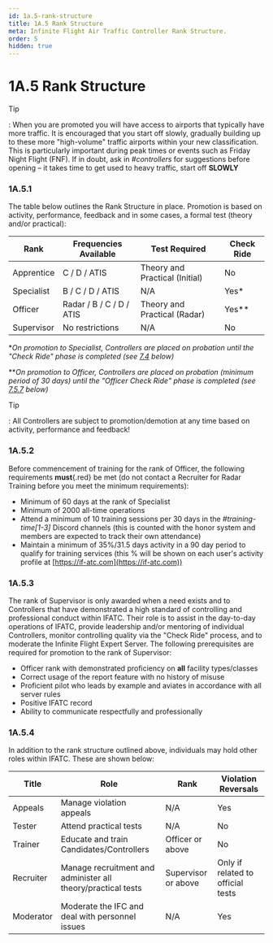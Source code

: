 ```yaml
---
id: 1a.5-rank-structure
title: 1A.5 Rank Structure
meta: Infinite Flight Air Traffic Controller Rank Structure.
order: 5
hidden: true
---
```


# 1A.5  Rank Structure

 

Tip

: When you are promoted you will have access to airports that typically have more traffic. It is encouraged that you start off slowly, gradually building up to these more "high-volume" traffic airports within your new classification. This is particularly important during peak times or events such as Friday Night Flight (FNF). If in doubt, ask in *#controllers* for suggestions before opening – it takes time to get used to heavy traffic, start off **SLOWLY**

 

### 1A.5.1    

The table below outlines the Rank Structure in place. Promotion is based on activity, performance, feedback and in some cases, a formal test (theory and/or practical):

 

| Rank       | Frequencies Available    | Test Required                  | Check Ride |
| ---------- | ------------------------ | ------------------------------ | ---------- |
| Apprentice | C / D / ATIS             | Theory and Practical (Initial) | No         |
| Specialist | B / C / D / ATIS         | N/A                            | Yes*       |
| Officer    | Radar / B / C / D / ATIS | Theory and Practical (Radar)   | Yes**      |
| Supervisor | No restrictions          | N/A                            | No         |

**On promotion to Specialist, Controllers are placed on probation until the "Check Ride" phase is completed (see [7.4](/guide/atc-manual/7.-recruitment-and-training/7.4-promotion-to-specialist-(check-ride)#7.4-promotion-to-specialist-(check-ride)) below)*

***On promotion to Officer, Controllers are placed on probation (minimum period of 30 days) until the "Officer Check Ride" phase is completed (see [7.5.7](/guide/atc-manual/7.-recruitment-and-training/7.5-radar-theory-and-practical-tests#7.5.7) below)*



Tip

: All Controllers are subject to promotion/demotion at any time based on activity, performance and feedback!



### 1A.5.2

Before commencement of training for the rank of Officer, the following requirements **must**{.red} be met (do not contact a Recruiter for Radar Training before you meet the minimum requirements):



- Minimum of 60 days at the rank of Specialist
- Minimum of 2000 all-time operations
- Attend a minimum of 10 training sessions per 30 days in the *#training-time[1-3]* Discord channels (this is counted with the honor system and members are expected to track their own attendance)
- Maintain a minimum of 35%/31.5 days activity in a 90 day period to qualify for training services (this % will be shown on each user's activity profile at [https://if-atc.com](https://if-atc.com))



### 1A.5.3

The rank of Supervisor is only awarded when a need exists and to Controllers that have demonstrated a high standard of controlling and professional conduct within IFATC. Their role is to assist in the day-to-day operations of IFATC, provide leadership and/or mentoring of individual Controllers, monitor controlling quality via the "Check Ride" process, and to moderate the Infinite Flight Expert Server. The following prerequisites are required for promotion to the rank of Supervisor:



- Officer rank with demonstrated proficiency on **all** facility types/classes
- Correct usage of the report feature with no history of misuse
- Proficient pilot who leads by example and aviates in accordance with all server rules
- Positive IFATC record
- Ability to communicate respectfully and professionally



### 1A.5.4

In addition to the rank structure outlined above, individuals may hold other roles within IFATC. These are shown below:



| Title     | Role                                                         | Rank                | Violation Reversals               |
| --------- | ------------------------------------------------------------ | ------------------- | --------------------------------- |
| Appeals   | Manage violation appeals                                     | N/A                 | Yes                               |
| Tester    | Attend practical tests                                       | N/A                 | No                                |
| Trainer   | Educate and train Candidates/Controllers                     | Officer or above    | No                                |
| Recruiter | Manage recruitment and administer all theory/practical tests | Supervisor or above | Only if related to official tests |
| Moderator | Moderate the IFC and deal with personnel issues              | N/A                 | Yes                               |
